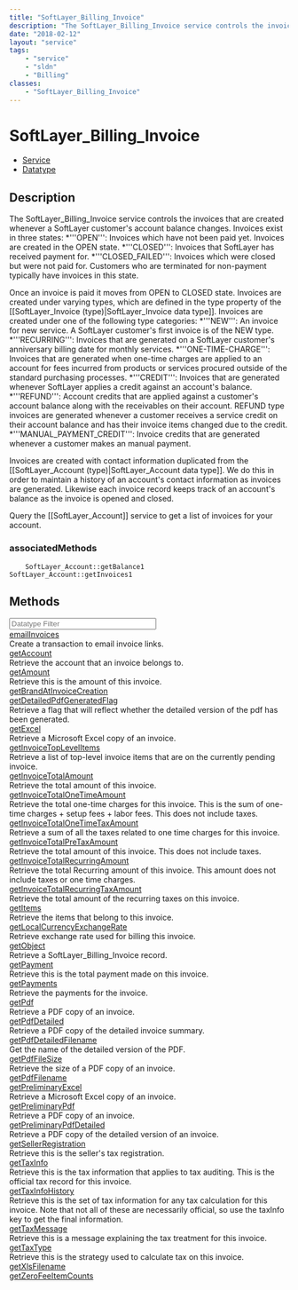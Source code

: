 ```yaml
---
title: "SoftLayer_Billing_Invoice"
description: "The SoftLayer_Billing_Invoice service controls the invoices that are created whenever a SoftLayer customer's account bal... "
date: "2018-02-12"
layout: "service"
tags:
    - "service"
    - "sldn"
    - "Billing"
classes:
    - "SoftLayer_Billing_Invoice"
---
```

# SoftLayer_Billing_Invoice
<div id='service-datatype'>
    <ul id='sldn-reference-tabs'>
    <li id='service'> <a href='/reference/services/SoftLayer_Billing_Invoice' >Service</a></li>    <li id='datatype'> <a href='/reference/datatypes/SoftLayer_Billing_Invoice' >Datatype</a></li>
    </ul>
</div>

## Description
The SoftLayer_Billing_Invoice service controls the invoices that are created whenever a SoftLayer customer's account balance changes. Invoices exist in three states: 
*'''OPEN''': Invoices which have not been paid yet. Invoices are created in the OPEN state.
*'''CLOSED''': Invoices that SoftLayer has received payment for.
*'''CLOSED_FAILED''': Invoices which were closed but were not paid for. Customers who are terminated for non-payment typically have invoices in this state.


Once an invoice is paid it moves from OPEN to CLOSED state. Invoices are created under varying types, which are defined in the type property of the [[SoftLayer_Invoice (type)|SoftLayer_Invoice data type]]. Invoices are created under one of the following type categories: 
*'''NEW''': An invoice for new service. A SoftLayer customer's first invoice is of the NEW type.
*'''RECURRING''': Invoices that are generated on a SoftLayer customer's anniversary billing date for monthly services.
*'''ONE-TIME-CHARGE''': Invoices that are generated when one-time charges are applied to an account for fees incurred from products or services procured outside of the standard purchasing processes.
*'''CREDIT''': Invoices that are generated whenever SoftLayer applies a credit against an account's balance.
*'''REFUND''': Account credits that are applied against a customer's account balance along with the receivables on their account. REFUND type invoices are generated whenever a customer receives a service credit on their account balance and has their invoice items changed due to the credit.
*'''MANUAL_PAYMENT_CREDIT''': Invoice credits that are generated whenever a customer makes an manual payment.


Invoices are created with contact information duplicated from the [[SoftLayer_Account (type)|SoftLayer_Account data type]]. We do this in order to maintain a history of an account's contact information as invoices are generated. Likewise each invoice record keeps track of an account's balance as the invoice is opened and closed. 

Query the [[SoftLayer_Account]] service to get a list of invoices for your account. 
### associatedMethods

        SoftLayer_Account::getBalance1        SoftLayer_Account::getInvoices1        
        
        
<div id="properties" class="content">
    <h2>Methods</h2>
    <div class="view-filters">
        <div class="clearfix">
            <div class="search-input-box">
                <input placeholder="Datatype Filter" onkeyup="titleSearch(inputId='edit-combine', divId='method-div', elementClass='method-row')" 
                    type="text" id="edit-combine" value="" size="30" maxlength="128" class="form-text">
            </div>
        </div>
    </div>
    <div id="method-div">
            <div class="method-row">
                        <span class='view-field-title'><a href='/reference/services/SoftLayer_Billing_Invoice/emailInvoices'> emailInvoices</a> </span>
            <div class='views-field-body'>Create a transaction to email invoice links.</div>
        </div>
            <div class="method-row">
                        <span class='view-field-title'><a href='/reference/services/SoftLayer_Billing_Invoice/getAccount'> getAccount</a> </span>
            <div class='views-field-body'>Retrieve the account that an invoice belongs to.</div>
        </div>
            <div class="method-row">
                        <span class='view-field-title'><a href='/reference/services/SoftLayer_Billing_Invoice/getAmount'> getAmount</a> </span>
            <div class='views-field-body'>Retrieve this is the amount of this invoice.</div>
        </div>
            <div class="method-row">
                        <span class='view-field-title'><a href='/reference/services/SoftLayer_Billing_Invoice/getBrandAtInvoiceCreation'> getBrandAtInvoiceCreation</a> </span>
            <div class='views-field-body'></div>
        </div>
            <div class="method-row">
                        <span class='view-field-title'><a href='/reference/services/SoftLayer_Billing_Invoice/getDetailedPdfGeneratedFlag'> getDetailedPdfGeneratedFlag</a> </span>
            <div class='views-field-body'>Retrieve a flag that will reflect whether the detailed version of the pdf has been generated.</div>
        </div>
            <div class="method-row">
                        <span class='view-field-title'><a href='/reference/services/SoftLayer_Billing_Invoice/getExcel'> getExcel</a> </span>
            <div class='views-field-body'>Retrieve a Microsoft Excel copy of an invoice.</div>
        </div>
            <div class="method-row">
                        <span class='view-field-title'><a href='/reference/services/SoftLayer_Billing_Invoice/getInvoiceTopLevelItems'> getInvoiceTopLevelItems</a> </span>
            <div class='views-field-body'>Retrieve a list of top-level invoice items that are on the currently pending invoice.</div>
        </div>
            <div class="method-row">
                        <span class='view-field-title'><a href='/reference/services/SoftLayer_Billing_Invoice/getInvoiceTotalAmount'> getInvoiceTotalAmount</a> </span>
            <div class='views-field-body'>Retrieve the total amount of this invoice.</div>
        </div>
            <div class="method-row">
                        <span class='view-field-title'><a href='/reference/services/SoftLayer_Billing_Invoice/getInvoiceTotalOneTimeAmount'> getInvoiceTotalOneTimeAmount</a> </span>
            <div class='views-field-body'>Retrieve the total one-time charges for this invoice. This is the sum of one-time charges + setup fees + labor fees. This does not include taxes.</div>
        </div>
            <div class="method-row">
                        <span class='view-field-title'><a href='/reference/services/SoftLayer_Billing_Invoice/getInvoiceTotalOneTimeTaxAmount'> getInvoiceTotalOneTimeTaxAmount</a> </span>
            <div class='views-field-body'>Retrieve a sum of all the taxes related to one time charges for this invoice.</div>
        </div>
            <div class="method-row">
                        <span class='view-field-title'><a href='/reference/services/SoftLayer_Billing_Invoice/getInvoiceTotalPreTaxAmount'> getInvoiceTotalPreTaxAmount</a> </span>
            <div class='views-field-body'>Retrieve the total amount of this invoice. This does not include taxes.</div>
        </div>
            <div class="method-row">
                        <span class='view-field-title'><a href='/reference/services/SoftLayer_Billing_Invoice/getInvoiceTotalRecurringAmount'> getInvoiceTotalRecurringAmount</a> </span>
            <div class='views-field-body'>Retrieve the total Recurring amount of this invoice. This amount does not include taxes or one time charges.</div>
        </div>
            <div class="method-row">
                        <span class='view-field-title'><a href='/reference/services/SoftLayer_Billing_Invoice/getInvoiceTotalRecurringTaxAmount'> getInvoiceTotalRecurringTaxAmount</a> </span>
            <div class='views-field-body'>Retrieve the total amount of the recurring taxes on this invoice.</div>
        </div>
            <div class="method-row">
                        <span class='view-field-title'><a href='/reference/services/SoftLayer_Billing_Invoice/getItems'> getItems</a> </span>
            <div class='views-field-body'>Retrieve the items that belong to this invoice.</div>
        </div>
            <div class="method-row">
                        <span class='view-field-title'><a href='/reference/services/SoftLayer_Billing_Invoice/getLocalCurrencyExchangeRate'> getLocalCurrencyExchangeRate</a> </span>
            <div class='views-field-body'>Retrieve exchange rate used for billing this invoice.</div>
        </div>
            <div class="method-row">
                        <span class='view-field-title'><a href='/reference/services/SoftLayer_Billing_Invoice/getObject'> getObject</a> </span>
            <div class='views-field-body'>Retrieve a SoftLayer_Billing_Invoice record.</div>
        </div>
            <div class="method-row">
                        <span class='view-field-title'><a href='/reference/services/SoftLayer_Billing_Invoice/getPayment'> getPayment</a> </span>
            <div class='views-field-body'>Retrieve this is the total payment made on this invoice.</div>
        </div>
            <div class="method-row">
                        <span class='view-field-title'><a href='/reference/services/SoftLayer_Billing_Invoice/getPayments'> getPayments</a> </span>
            <div class='views-field-body'>Retrieve the payments for the invoice.</div>
        </div>
            <div class="method-row">
                        <span class='view-field-title'><a href='/reference/services/SoftLayer_Billing_Invoice/getPdf'> getPdf</a> </span>
            <div class='views-field-body'>Retrieve a PDF copy of an invoice.</div>
        </div>
            <div class="method-row">
                        <span class='view-field-title'><a href='/reference/services/SoftLayer_Billing_Invoice/getPdfDetailed'> getPdfDetailed</a> </span>
            <div class='views-field-body'>Retrieve a PDF copy of the detailed invoice summary.</div>
        </div>
            <div class="method-row">
                        <span class='view-field-title'><a href='/reference/services/SoftLayer_Billing_Invoice/getPdfDetailedFilename'> getPdfDetailedFilename</a> </span>
            <div class='views-field-body'>Get the name of the detailed version of the PDF.</div>
        </div>
            <div class="method-row">
                        <span class='view-field-title'><a href='/reference/services/SoftLayer_Billing_Invoice/getPdfFileSize'> getPdfFileSize</a> </span>
            <div class='views-field-body'>Retrieve the size of a PDF copy of an invoice.</div>
        </div>
            <div class="method-row">
                        <span class='view-field-title'><a href='/reference/services/SoftLayer_Billing_Invoice/getPdfFilename'> getPdfFilename</a> </span>
            <div class='views-field-body'></div>
        </div>
            <div class="method-row">
                        <span class='view-field-title'><a href='/reference/services/SoftLayer_Billing_Invoice/getPreliminaryExcel'> getPreliminaryExcel</a> </span>
            <div class='views-field-body'>Retrieve a Microsoft Excel copy of an invoice.</div>
        </div>
            <div class="method-row">
                        <span class='view-field-title'><a href='/reference/services/SoftLayer_Billing_Invoice/getPreliminaryPdf'> getPreliminaryPdf</a> </span>
            <div class='views-field-body'>Retrieve a PDF copy of an invoice.</div>
        </div>
            <div class="method-row">
                        <span class='view-field-title'><a href='/reference/services/SoftLayer_Billing_Invoice/getPreliminaryPdfDetailed'> getPreliminaryPdfDetailed</a> </span>
            <div class='views-field-body'>Retrieve a PDF copy of the detailed version of an invoice.</div>
        </div>
            <div class="method-row">
                        <span class='view-field-title'><a href='/reference/services/SoftLayer_Billing_Invoice/getSellerRegistration'> getSellerRegistration</a> </span>
            <div class='views-field-body'>Retrieve this is the seller's tax registration.</div>
        </div>
            <div class="method-row">
                        <span class='view-field-title'><a href='/reference/services/SoftLayer_Billing_Invoice/getTaxInfo'> getTaxInfo</a> </span>
            <div class='views-field-body'>Retrieve this is the tax information that applies to tax auditing. This is the official tax record for this invoice.</div>
        </div>
            <div class="method-row">
                        <span class='view-field-title'><a href='/reference/services/SoftLayer_Billing_Invoice/getTaxInfoHistory'> getTaxInfoHistory</a> </span>
            <div class='views-field-body'>Retrieve this is the set of tax information for any tax calculation for this invoice. Note that not all of these are necessarily official, so use the taxInfo key to get the final information.</div>
        </div>
            <div class="method-row">
                        <span class='view-field-title'><a href='/reference/services/SoftLayer_Billing_Invoice/getTaxMessage'> getTaxMessage</a> </span>
            <div class='views-field-body'>Retrieve this is a message explaining the tax treatment for this invoice.</div>
        </div>
            <div class="method-row">
                        <span class='view-field-title'><a href='/reference/services/SoftLayer_Billing_Invoice/getTaxType'> getTaxType</a> </span>
            <div class='views-field-body'>Retrieve this is the strategy used to calculate tax on this invoice.</div>
        </div>
            <div class="method-row">
                        <span class='view-field-title'><a href='/reference/services/SoftLayer_Billing_Invoice/getXlsFilename'> getXlsFilename</a> </span>
            <div class='views-field-body'></div>
        </div>
            <div class="method-row">
                        <span class='view-field-title'><a href='/reference/services/SoftLayer_Billing_Invoice/getZeroFeeItemCounts'> getZeroFeeItemCounts</a> </span>
            <div class='views-field-body'></div>
        </div>
        </div>
</div>

